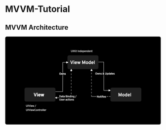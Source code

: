 # MVVM-Tutorial


## MVVM Architecture

![MVVM](https://github.com/rajatpathak/MVVM-i/blob/master/MVVM-i/MVVM.png)

